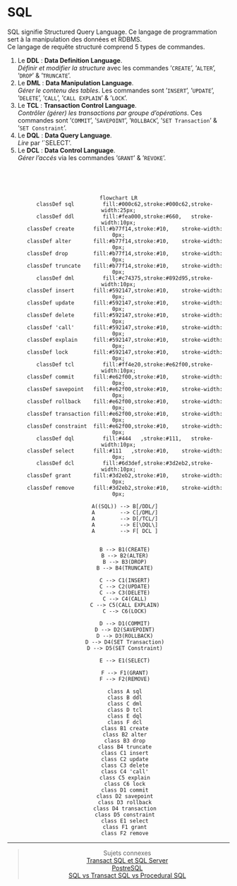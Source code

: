 # **SQL**
SQL signifie Structured Query Language. Ce langage de programmation sert à la manipulation des données et RDBMS.  
Ce langage de requête structuré comprend 5 types de commandes.
1. Le **DDL** : **Data Definition Language**.  
   _Définir et modifier la structure_ avec les commandes ’`CREATE`’, ’`ALTER`’, ’`DROP`’ & ’`TRUNCATE`’.
2. Le **DML** : **Data Manipulation Language**.  
   _Gérer le contenu des tables_. Les commandes sont ’`INSERT`’, ’`UPDATE`’, ’`DELETE`’, ’`CALL`’, ’`CALL EXPLAIN`’ & ’`LOCK`’.
3. Le **TCL** : **Transaction Control Language**.  
   _Contrôler (gérer) les transactions par groupe d’opérations_. Ces commandes sont ’`COMMIT`’, ’`SAVEPOINT`’, ’`ROLLBACK`’, ’`SET Transaction`’ & ’`SET Constraint`’.
4. Le **DQL** : **Data Query Language**.  
   _Lire_ par ’`SELECT’.
5. Le **DCL** : **Data Control Language**.  
   _Gérer l’accés_ via les commandes ’`GRANT`’ & ’`REVOKE`’.

<br><div align="center"><br>

```mermaid
flowchart LR
    classDef sql         fill:#000c62,stroke:#000c62,stroke-width:25px;
    classDef ddl         fill:#fea000,stroke:#660,   stroke-width:10px;
    classDef create      fill:#b77f14,stroke:#10,    stroke-width: 0px;
    classDef alter       fill:#b77f14,stroke:#10,    stroke-width: 0px;
    classDef drop        fill:#b77f14,stroke:#10,    stroke-width: 0px;
    classDef truncate    fill:#b77f14,stroke:#10,    stroke-width: 0px;
    classDef dml         fill:#c74375,stroke:#892d95,stroke-width:10px;
    classDef insert      fill:#592147,stroke:#10,    stroke-width: 0px;
    classDef update      fill:#592147,stroke:#10,    stroke-width: 0px;
    classDef delete      fill:#592147,stroke:#10,    stroke-width: 0px;
    classDef 'call'      fill:#592147,stroke:#10,    stroke-width: 0px;
    classDef explain     fill:#592147,stroke:#10,    stroke-width: 0px;
    classDef lock        fill:#592147,stroke:#10,    stroke-width: 0px;
    classDef tcl         fill:#ff4e20,stroke:#e62f00,stroke-width:10px;
    classDef commit      fill:#e62f00,stroke:#10,    stroke-width: 0px;
    classDef savepoint   fill:#e62f00,stroke:#10,    stroke-width: 0px;
    classDef rollback    fill:#e62f00,stroke:#10,    stroke-width: 0px;
    classDef transaction fill:#e62f00,stroke:#10,    stroke-width: 0px;
    classDef constraint  fill:#e62f00,stroke:#10,    stroke-width: 0px;
    classDef dql         fill:#444   ,stroke:#111,   stroke-width:10px;
    classDef select      fill:#111   ,stroke:#10,    stroke-width: 0px;
    classDef dcl         fill:#6d3def,stroke:#3d2eb2,stroke-width:10px;
    classDef grant       fill:#3d2eb2,stroke:#10,    stroke-width: 0px;
    classDef remove      fill:#3d2eb2,stroke:#10,    stroke-width: 0px;

    A((SQL)) --> B[/DDL/]
    A        --> C[/DML/]
    A        --> D[/TCL/]
    A        --> E[\DQL\]
    A        --> F[ DCL ]


    B --> B1(CREATE)
    B --> B2(ALTER)
    B --> B3(DROP)
    B --> B4(TRUNCATE)

    C --> C1(INSERT)
    C --> C2(UPDATE)
    C --> C3(DELETE)
    C --> C4(CALL)
    C --> C5(CALL EXPLAIN)
    C --> C6(LOCK)

    D --> D1(COMMIT)
    D --> D2(SAVEPOINT)
    D --> D3(ROLLBACK)
    D --> D4(SET Transaction)
    D --> D5(SET Constraint)

    E --> E1(SELECT)

    F --> F1(GRANT)
    F --> F2(REMOVE)

    class A sql
    class B ddl
    class C dml
    class D tcl
    class E dql
    class F dcl
    class B1 create
    class B2 alter
    class B3 drop
    class B4 truncate
    class C1 insert
    class C2 update
    class C3 delete
    class C4 'call'
    class C5 explain
    class C6 lock
    class D1 commit
    class D2 savepoint
    class D3 rollback
    class D4 transaction
    class D5 constraint
    class E1 select
    class F1 grant
    class F2 remove
```
<hr>

>Sujets connexes  
[Transact SQL et SQL Server](https://github.com/MiKL5/TSQL/)  
[PostreSQL](https://github.com/MiKL5/PostgreSQL/)  
[SQL vs Transact SQL vs Procedural SQL](https://github.com/MiKL5/TSQL/docs/comprae)